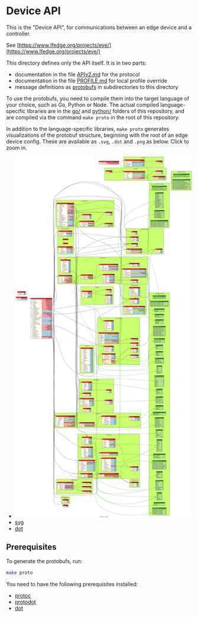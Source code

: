 # Device API

This is the "Device API", for communications between an edge device and a controller.

See [https://www.lfedge.org/projects/eve/](https://www.lfedge.org/projects/eve/)

This directory defines only the API itself. It is in two parts:

* documentation in the file [APIv2.md](./APIv2.md) for the protocol
* documentation in the file [PROFILE.md](./PROFILE.md) for local profile override
* message definitions as [protobufs](https://developers.google.com/protocol-buffers/) in subdirectories to this directory

To use the protobufs, you need to compile them into the target language of your choice, such as Go, Python or Node.
The actual compiled language-specific libraries are in the [go/](go/) and [python/](python/) folders of this repository, and are compiled via the command `make proto` in the root of this repository.

In addition to the language-specific libraries, `make proto` generates visualizations of the protobuf structure,
beginning with the root of an edge device config. These are
available as `.svg`, `.dot` and `.png` as below. Click to zoom in.

* [![png](./images/devconfig.png "protobuf structure")](./images/devconfig.png)
* [svg](./images/devconfig.dot.svg)
* [dot](./images/devconfig.dot)

## Prerequisites

To generate the protobufs, run:

```bash
make proto
```

You need to have the following prerequisites installed:

* [protoc](https://grpc.io/docs/protoc-installation/)
* [protodot](https://github.com/seamia/protodot)
* [dot](https://graphviz.org/docs/layouts/dot/)
